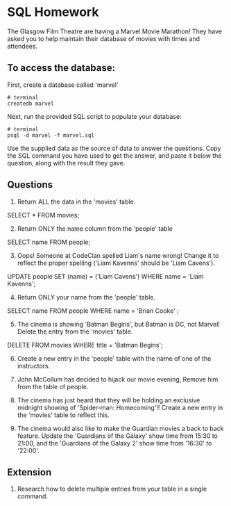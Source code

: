 # SQL Homework

The Glasgow Film Theatre are having a Marvel Movie Marathon! They have asked you to help maintain their database of movies with times and attendees.

## To access the database:

First, create a database called 'marvel'
```
# terminal
createdb marvel
```

Next, run the provided SQL script to populate your database:
```
# terminal
psql -d marvel -f marvel.sql
```

Use the supplied data as the source of data to answer the questions.  Copy the SQL command you have used to get the answer, and paste it below the question, along with the result they gave.

## Questions

1. Return ALL the data in the 'movies' table.

SELECT * FROM movies;

2. Return ONLY the name column from the 'people' table

SELECT name FROM people;

3. Oops! Someone at CodeClan spelled Liam's name wrong! Change it to reflect the proper spelling ('Liam Kavenns' should be 'Liam Cavens').

UPDATE people SET (name) = ('Liam Cavens') WHERE name = 'Liam Kavenns';

4. Return ONLY your name from the 'people' table.

SELECT name FROM people WHERE name = 'Brian Cooke' ;

5. The cinema is showing 'Batman Begins', but Batman is DC, not Marvel! Delete the entry from the 'movies' table.

DELETE FROM movies WHERE title = 'Batman Begins';

6. Create a new entry in the 'people' table with the name of one of the instructors.

7. John McCollum has decided to hijack our movie evening, Remove him from the table of people.

8. The cinema has just heard that they will be holding an exclusive midnight showing of 'Spider-man: Homecoming'!! Create a new entry in the 'movies' table to reflect this.

9. The cinema would also like to make the Guardian movies a back to back feature. Update the 'Guardians of the Galaxy' show time from 15:30 to 21:00, and the 'Guardians of the Galaxy 2' show time from '16:30' to '22:00'.

## Extension

1. Research how to delete multiple entries from your table in a single command.
